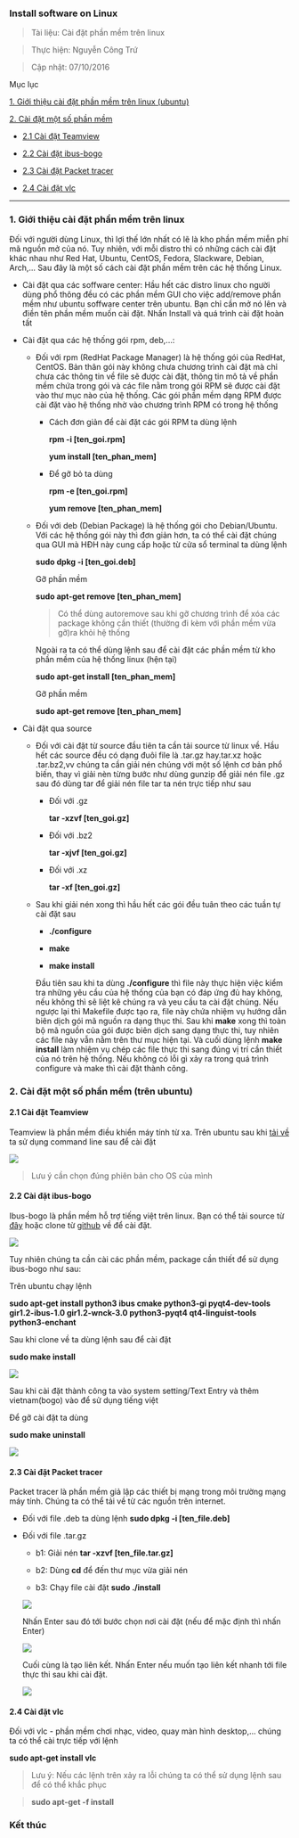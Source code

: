 
### Install software on Linux

> Tài liệu: Cài đặt phần mềm trên linux

> Thực hiện: Nguyễn Công Trứ

> Cập nhật: 07/10/2016

Mục lục

[1. Giới thiệu cài đặt phần mềm trên linux (ubuntu)](#GioiThieu)

[2. Cài đặt một số phần mềm](#CaiDat)

- [2.1 Cài đặt Teamview](#Teamview)

- [2.2 Cài đặt ibus-bogo](#Ibus)

- [2.3 Cài đặt Packet tracer](#CPT)

- [2.4 Cài đặt vlc](#VLC)

---

<a name="GioiThieu"></a>
### 1. Giới thiệu cài đặt phần mềm trên linux

Đối với người dùng Linux, thì lợi thế lớn nhất có lẽ là kho phần mềm miễn phí mã nguồn mở của nó. Tuy nhiên, với mỗi distro thì có những cách cài đặt khác nhau như Red Hat, Ubuntu, CentOS, Fedora, Slackware, Debian, Arch,... Sau đây là một số cách cài đặt phần mềm trên các hệ thống Linux.

- Cài đặt qua các soffware center: Hầu hết các distro linux cho người dùng phổ thông đều có các phần mềm GUI cho việc add/remove phần mềm như ubuntu soffware center trên ubuntu. Bạn chỉ cần mở nó lên và điền tên phần mềm muốn cài đặt. Nhấn Install và quá trình cài đặt hoàn tất

- Cài đặt qua các hệ thống gói rpm, deb,...: 

	+ Đối với rpm (RedHat Package Manager) là hệ thống gói của RedHat, CentOS. Bản thân gói này không chưa chương trình cài đặt mà chỉ chưa các thông tin về file sẽ được cài đặt, thông tin mô tả về phần mềm chứa trong gói và các file nằm trong gói RPM sẽ được cài đặt vào thư mục nào của hệ thống. Các gói phần mềm dạng RPM được cài đặt vào hệ thống nhờ vào chương trình RPM có trong hệ thống

		- Cách đơn giản để cài đặt các gói RPM ta dùng lệnh

		   __rpm -i [ten_goi.rpm]__

		   __yum install [ten_phan_mem]__

		- Để gỡ bỏ ta dùng

		   __rpm -e [ten_goi.rpm]__	

		    __yum remove [ten_phan_mem]__

	+ Đối với deb (Debian Package) là hệ thống gói cho Debian/Ubuntu. Với các hệ thống gói này thì đơn giản hơn, ta có thể cài đặt chúng qua GUI mà HĐH này cung cấp hoặc từ cửa sổ terminal ta dùng lệnh

		__sudo dpkg -i [ten_goi.deb]__

		Gỡ phần mềm

		__sudo apt-get remove [ten_phan_mem]__

		> Có thể dùng autoremove sau khi gỡ chương trình để xóa các package không cần thiết (thường đi kèm với phần mềm vừa gỡ)ra khỏi hệ thống

		Ngoài ra ta có thể dùng lệnh sau để cài đặt các phần mềm từ kho phần mềm của hệ thống linux (hện tại)

		__sudo apt-get install [ten_phan_mem]__

		Gỡ phần mềm

		__sudo apt-get remove [ten_phan_mem]__

- Cài đặt qua source

	+ Đối với cài đặt từ source đầu tiên ta cần tải source từ linux về. Hầu hết các source đều có dạng đuôi file là .tar.gz hay.tar.xz hoặc .tar.bz2,vv chúng ta cần giải nén chúng với một số lệnh cơ bản phổ biến, thay vì giải nèn từng bước như dùng gunzip để giải nén file .gz sau đó dùng tar để giải nén file tar ta nén trực tiếp như sau

		- Đối với .gz

	   		__tar -xzvf [ten_goi.gz]__

		- Đối với .bz2

	   		__tar -xjvf [ten_goi.gz]__

		- Đối với .xz
	  	
	  		__tar -xf [ten_goi.gz]__

	+ Sau khi giải nén xong thì hầu hết các gói đều tuân theo các tuần tự cài đặt sau
		
		- __./configure__

		- __make__
		
		- __make install__
		
		Đầu tiên sau khi ta dùng __./configure__ thì file này thực hiện việc kiểm tra những yêu cầu của hệ thống của bạn có đáp ứng đủ hay không, nếu không thì sẽ liệt kê chúng ra và yeu cầu ta cài đặt chúng. Nếu ngược lại thì Makefile được tạo ra, file này chứa nhiệm vụ hướng dẫn biên dịch gói mã nguồn ra dạng thục thi. Sau khi __make__ xong thì toàn bộ mã nguồn của gói được biên dịch sang dạng thực thi, tuy nhiên các file này vẫn nằm trên thư mục hiện tại. Và cuối dùng lệnh __make install__ làm nhiệm vụ chép các file thực thi sang đúng vị trí cần thiết của nó trên hệ thống. Nếu không có lỗi gì xảy ra trong quá trình configure và make thì cài đặt thành công.

<a name="CaiDat"></a>
### 2. Cài đặt một số phần mềm (trên ubuntu)

<a name="Teamview"></a>
#### 2.1 Cài đặt Teamview

Teamview là phần mềm điều khiển máy tính từ xa. Trên ubuntu sau khi [tải về](https://www.teamviewer.com/vi/download/linux/) ta sử dụng command line sau để cài đặt

![](/home/hellsins/Dropbox/sysadmin_level1/Task06_Install_software_on_Linux/teamview1.png)

> Lưu ý cần chọn đúng phiên bản cho OS của mình

<a name="Ibus"></a>
#### 2.2 Cài đặt ibus-bogo

Ibus-bogo là phần mềm hỗ trợ tiếng việt trên linux. Bạn có thể tải source từ [đây](https://github.com/BoGoEngine/ibus-bogo-python/releases/download/v0.4.0/ibus-bogo_0.4.0.tar.gz) hoặc clone từ [github](https://github.com/BoGoEngine/ibus-bogo.git) về để cài đặt.

![](/home/hellsins/Dropbox/sysadmin_level1/Task06_Install_software_on_Linux/ibus1.png)

Tuy nhiên chúng ta cần cài các phần mềm, package cần thiết để sử dụng ibus-bogo như sau:

Trên ubuntu chạy lệnh

__sudo apt-get install python3 ibus cmake python3-gi pyqt4-dev-tools gir1.2-ibus-1.0 gir1.2-wnck-3.0 python3-pyqt4 qt4-linguist-tools  python3-enchant__

Sau khi clone về ta dùng lệnh sau để cài đặt

__sudo make install__

![](/home/hellsins/Dropbox/sysadmin_level1/Task06_Install_software_on_Linux/ibus2.png)

Sau khi cài đặt thành công ta vào system setting/Text Entry và thêm vietnam(bogo) vào để sử dụng tiếng việt

Để gỡ cài đặt ta dùng

__sudo make uninstall__

![](/home/hellsins/Dropbox/sysadmin_level1/Task06_Install_software_on_Linux/ibus3.png)

<a name="CPT"></a>
#### 2.3 Cài đặt Packet tracer

Packet tracer là phần mềm giả lập các thiết bị mạng trong môi trường mạng máy tính. Chúng ta có thể tải về từ các nguồn trên internet.

- Đối với file .deb ta dùng lệnh
__sudo dpkg -i [ten_file.deb]__

+ Đối với file .tar.gz
	+ b1: Giải nén
	__tar -xzvf [ten_file.tar.gz]__

	+ b2: Dùng __cd__ để đến thư mục vừa giải nén

	+ b3: Chạy file cài đặt
	__sudo ./install__

	![](/home/hellsins/Dropbox/sysadmin_level1/Task06_Install_software_on_Linux/CPT1.png)

	Nhấn Enter sau đó tới bước chọn nơi cài đặt (nếu để mặc định thì nhấn Enter)

	![](/home/hellsins/Dropbox/sysadmin_level1/Task06_Install_software_on_Linux/CPT2.png)

	Cuối cùng là tạo liên kết. Nhấn Enter nếu muốn tạo liên kết nhanh tới file thực thi sau khi cài đặt.
	
	![](/home/hellsins/Dropbox/sysadmin_level1/Task06_Install_software_on_Linux/CPT3.png)

<a name="VLC"></a>
#### 2.4 Cài đặt vlc

Đối với vlc - phần mềm chơi nhạc, video, quay màn hình desktop,... chúng ta có thể cài trực tiếp với lệnh

__sudo apt-get install vlc__

> Lưu ý: Nếu các lệnh trên xảy ra lỗi chúng ta có thể sử dụng lệnh sau để có thể khắc phục

>__sudo apt-get -f install__

### Kết thúc